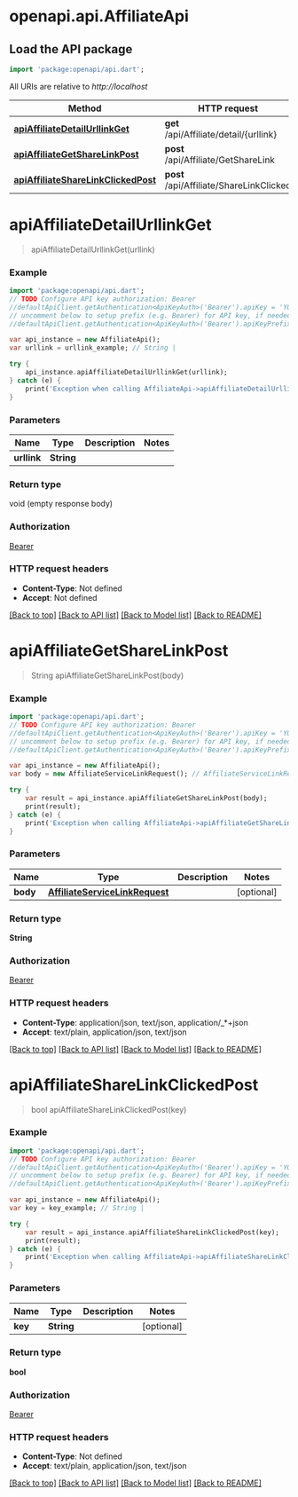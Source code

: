 # openapi.api.AffiliateApi

## Load the API package
```dart
import 'package:openapi/api.dart';
```

All URIs are relative to *http://localhost*

Method | HTTP request | Description
------------- | ------------- | -------------
[**apiAffiliateDetailUrllinkGet**](AffiliateApi.md#apiaffiliatedetailurllinkget) | **get** /api/Affiliate/detail/{urllink} | 
[**apiAffiliateGetShareLinkPost**](AffiliateApi.md#apiaffiliategetsharelinkpost) | **post** /api/Affiliate/GetShareLink | 
[**apiAffiliateShareLinkClickedPost**](AffiliateApi.md#apiaffiliatesharelinkclickedpost) | **post** /api/Affiliate/ShareLinkClicked | 


# **apiAffiliateDetailUrllinkGet**
> apiAffiliateDetailUrllinkGet(urllink)



### Example 
```dart
import 'package:openapi/api.dart';
// TODO Configure API key authorization: Bearer
//defaultApiClient.getAuthentication<ApiKeyAuth>('Bearer').apiKey = 'YOUR_API_KEY';
// uncomment below to setup prefix (e.g. Bearer) for API key, if needed
//defaultApiClient.getAuthentication<ApiKeyAuth>('Bearer').apiKeyPrefix = 'Bearer';

var api_instance = new AffiliateApi();
var urllink = urllink_example; // String | 

try { 
    api_instance.apiAffiliateDetailUrllinkGet(urllink);
} catch (e) {
    print('Exception when calling AffiliateApi->apiAffiliateDetailUrllinkGet: $e\n');
}
```

### Parameters

Name | Type | Description  | Notes
------------- | ------------- | ------------- | -------------
 **urllink** | **String**|  | 

### Return type

void (empty response body)

### Authorization

[Bearer](../README.md#Bearer)

### HTTP request headers

 - **Content-Type**: Not defined
 - **Accept**: Not defined

[[Back to top]](#) [[Back to API list]](../README.md#documentation-for-api-endpoints) [[Back to Model list]](../README.md#documentation-for-models) [[Back to README]](../README.md)

# **apiAffiliateGetShareLinkPost**
> String apiAffiliateGetShareLinkPost(body)



### Example 
```dart
import 'package:openapi/api.dart';
// TODO Configure API key authorization: Bearer
//defaultApiClient.getAuthentication<ApiKeyAuth>('Bearer').apiKey = 'YOUR_API_KEY';
// uncomment below to setup prefix (e.g. Bearer) for API key, if needed
//defaultApiClient.getAuthentication<ApiKeyAuth>('Bearer').apiKeyPrefix = 'Bearer';

var api_instance = new AffiliateApi();
var body = new AffiliateServiceLinkRequest(); // AffiliateServiceLinkRequest | 

try { 
    var result = api_instance.apiAffiliateGetShareLinkPost(body);
    print(result);
} catch (e) {
    print('Exception when calling AffiliateApi->apiAffiliateGetShareLinkPost: $e\n');
}
```

### Parameters

Name | Type | Description  | Notes
------------- | ------------- | ------------- | -------------
 **body** | [**AffiliateServiceLinkRequest**](AffiliateServiceLinkRequest.md)|  | [optional] 

### Return type

**String**

### Authorization

[Bearer](../README.md#Bearer)

### HTTP request headers

 - **Content-Type**: application/json, text/json, application/_*+json
 - **Accept**: text/plain, application/json, text/json

[[Back to top]](#) [[Back to API list]](../README.md#documentation-for-api-endpoints) [[Back to Model list]](../README.md#documentation-for-models) [[Back to README]](../README.md)

# **apiAffiliateShareLinkClickedPost**
> bool apiAffiliateShareLinkClickedPost(key)



### Example 
```dart
import 'package:openapi/api.dart';
// TODO Configure API key authorization: Bearer
//defaultApiClient.getAuthentication<ApiKeyAuth>('Bearer').apiKey = 'YOUR_API_KEY';
// uncomment below to setup prefix (e.g. Bearer) for API key, if needed
//defaultApiClient.getAuthentication<ApiKeyAuth>('Bearer').apiKeyPrefix = 'Bearer';

var api_instance = new AffiliateApi();
var key = key_example; // String | 

try { 
    var result = api_instance.apiAffiliateShareLinkClickedPost(key);
    print(result);
} catch (e) {
    print('Exception when calling AffiliateApi->apiAffiliateShareLinkClickedPost: $e\n');
}
```

### Parameters

Name | Type | Description  | Notes
------------- | ------------- | ------------- | -------------
 **key** | **String**|  | [optional] 

### Return type

**bool**

### Authorization

[Bearer](../README.md#Bearer)

### HTTP request headers

 - **Content-Type**: Not defined
 - **Accept**: text/plain, application/json, text/json

[[Back to top]](#) [[Back to API list]](../README.md#documentation-for-api-endpoints) [[Back to Model list]](../README.md#documentation-for-models) [[Back to README]](../README.md)

